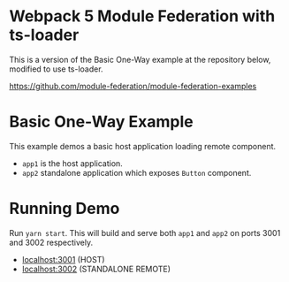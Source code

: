 # Webpack 5 Module Federation with ts-loader

This is a version of the Basic One-Way example at the repository below, modified to use ts-loader.

https://github.com/module-federation/module-federation-examples


# Basic One-Way Example

This example demos a basic host application loading remote component.

- `app1` is the host application.
- `app2` standalone application which exposes `Button` component.

# Running Demo

Run `yarn start`. This will build and serve both `app1` and `app2` on ports 3001 and 3002 respectively.

- [localhost:3001](http://localhost:3001/) (HOST)
- [localhost:3002](http://localhost:3002/) (STANDALONE REMOTE)
